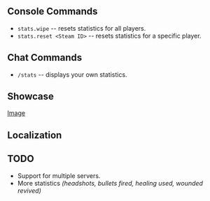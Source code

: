 ## Console Commands
* `stats.wipe` -- resets statistics for all players.
* `stats.reset <Steam ID>` -- resets statistics for a specific player.

## Chat Commands

* `/stats` -- displays your own statistics.

## Showcase
[Image](https://i.gyazo.com/c01bffaf75b29027f6bb5eb8145d8c89.png)

## Localization

## TODO
* Support for multiple servers.                                                                                                                                                 
* More statistics *(headshots, bullets fired, healing used, wounded revived)*